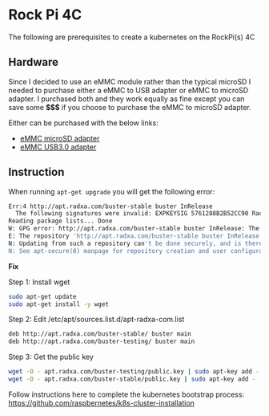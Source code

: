 # Rock Pi 4C

The following are prerequisites to create a kubernetes on the RockPi(s) 4C

## Hardware

Since I decided to use an eMMC module rather than the typical microSD I needed to purchase either a eMMC to USB adapter or eMMC to microSD adapter. I purchased both and they work equally as fine except you can save some **$$$** if you choose to purchase the eMMC to microSD adapter.

Either can be purchased with the below links:
- [eMMC microSD adapter](https://ameridroid.com/products/emmc-adapter?_pos=2&_sid=dbd8c41c9&_ss=r)
- [eMMC USB3.0 adapter](https://ameridroid.com/products/usb-3-0-emmc-module-writer?_pos=8&_sid=dbd8c41c9&_ss=r)

## Instruction

When running `apt-get upgrade` you will get the following error:

```bash
Err:4 http://apt.radxa.com/buster-stable buster InRelease
  The following signatures were invalid: EXPKEYSIG 5761288B2B52CC90 Radxa <dev@radxa.com>
Reading package lists... Done
W: GPG error: http://apt.radxa.com/buster-stable buster InRelease: The following signatures were invalid: EXPKEYSIG 5761288B2B52CC90 Radxa <dev@radxa.com>
E: The repository 'http://apt.radxa.com/buster-stable buster InRelease' is not signed.
N: Updating from such a repository can't be done securely, and is therefore disabled by default.
N: See apt-secure(8) manpage for repository creation and user configuration details.
```

**Fix**

Step 1: Install wget

```bash
sudo apt-get update
sudo apt-get install -y wget
```

Step 2: Edit /etc/apt/sources.list.d/apt-radxa-com.list

```bash
deb http://apt.radxa.com/buster-stable/ buster main
deb http://apt.radxa.com/buster-testing/ buster main
```

Step 3: Get the public key

```bash
wget -O - apt.radxa.com/buster-testing/public.key | sudo apt-key add -
wget -O - apt.radxa.com/buster-stable/public.key | sudo apt-key add -
```

Follow instructions here to complete the kubernetes bootstrap process: https://github.com/raspbernetes/k8s-cluster-installation
